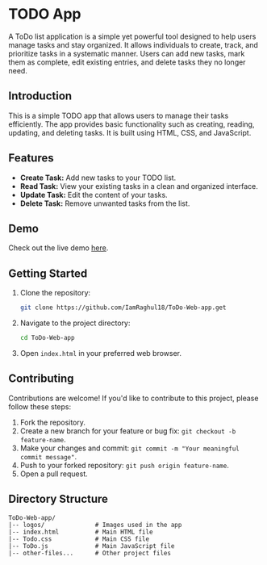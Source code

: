 # TODO App
A ToDo list application is a simple yet powerful tool designed to help users manage tasks and stay organized. It allows individuals to create, track, and prioritize tasks in a systematic manner. Users can add new tasks, mark them as complete, edit existing entries, and delete tasks they no longer need. 

## Introduction

This is a simple TODO app that allows users to manage their tasks efficiently. The app provides basic functionality such as creating, reading, updating, and deleting tasks. It is built using HTML, CSS, and JavaScript.

## Features

- **Create Task:** Add new tasks to your TODO list.
- **Read Task:** View your existing tasks in a clean and organized interface.
- **Update Task:** Edit the content of your tasks.
- **Delete Task:** Remove unwanted tasks from the list.

## Demo

Check out the live demo [here](https://to-do-list-018.netlify.app/).

## Getting Started

1. Clone the repository:

    ```bash
    git clone https://github.com/IamRaghul18/ToDo-Web-app.get
    ```

2. Navigate to the project directory:

    ```bash
    cd ToDo-Web-app
    ```

3. Open `index.html` in your preferred web browser.

## Contributing

Contributions are welcome! If you'd like to contribute to this project, please follow these steps:

1. Fork the repository.
2. Create a new branch for your feature or bug fix: `git checkout -b feature-name`.
3. Make your changes and commit: `git commit -m "Your meaningful commit message"`.
4. Push to your forked repository: `git push origin feature-name`.
5. Open a pull request.

## Directory Structure

```plaintext
ToDo-Web-app/
|-- logos/              # Images used in the app
|-- index.html          # Main HTML file
|-- Todo.css            # Main CSS file
|-- ToDo.js             # Main JavaScript file
|-- other-files...      # Other project files
